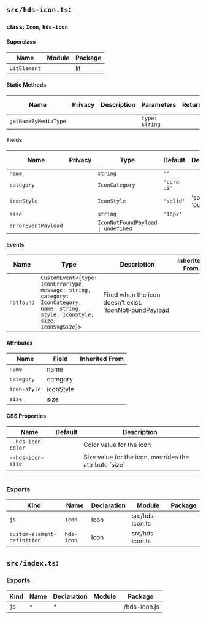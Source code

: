 ## `src/hds-icon.ts`:

### class: `Icon`, `hds-icon`

#### Superclass

| Name         | Module | Package |
| ------------ | ------ | ------- |
| `LitElement` |        | lit     |

#### Static Methods

| Name                 | Privacy | Description | Parameters     | Return | Inherited From |
| -------------------- | ------- | ----------- | -------------- | ------ | -------------- |
| `getNameByMediaType` |         |             | `type: string` |        |                |

#### Fields

| Name                | Privacy | Type                               | Default     | Description          | Inherited From |
| ------------------- | ------- | ---------------------------------- | ----------- | -------------------- | -------------- |
| `name`              |         | `string`                           | `''`        |                      |                |
| `category`          |         | `IconCategory`                     | `'core-ui'` |                      |                |
| `iconStyle`         |         | `IconStyle`                        | `'solid'`   | 'solid' \| 'outline' |                |
| `size`              |         | `string`                           | `'16px'`    |                      |                |
| `errorEventPayload` |         | `IconNotFoundPayload \| undefined` |             |                      |                |

#### Events

| Name       | Type                                                                                                                             | Description                                                | Inherited From |
| ---------- | -------------------------------------------------------------------------------------------------------------------------------- | ---------------------------------------------------------- | -------------- |
| `notfound` | `CustomEvent<{type: IconErrorType, message: string, category: IconCategory, name: string, style: IconStyle, size: IconSvgSize}>` | Fired when the icon doesn't exist. \`IconNotFoundPayload\` |                |

#### Attributes

| Name         | Field     | Inherited From |
| ------------ | --------- | -------------- |
| `name`       | name      |                |
| `category`   | category  |                |
| `icon-style` | iconStyle |                |
| `size`       | size      |                |

#### CSS Properties

| Name               | Default | Description                                               |
| ------------------ | ------- | --------------------------------------------------------- |
| `--hds-icon-color` |         | Color value for the icon                                  |
| `--hds-icon-size`  |         | Size value for the icon, overrides the attribute \`size\` |

<hr/>

### Exports

| Kind                        | Name       | Declaration | Module          | Package |
| --------------------------- | ---------- | ----------- | --------------- | ------- |
| `js`                        | `Icon`     | Icon        | src/hds-icon.ts |         |
| `custom-element-definition` | `hds-icon` | Icon        | src/hds-icon.ts |         |

## `src/index.ts`:

### Exports

| Kind | Name | Declaration | Module | Package       |
| ---- | ---- | ----------- | ------ | ------------- |
| `js` | `*`  | \*          |        | ./hds-icon.js |
